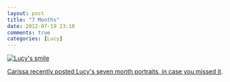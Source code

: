 ```yaml
---
layout: post
title: "7 Months"
date: 2012-07-19 23:10
comments: true
categories: [Lucy]
---
```


[![Lucy's smile](http://farm8.staticflickr.com/7122/7590991054_cde1a5c751_z.jpg)](http://www.flickr.com/photos/carissabyers/7590991054/)

[Carissa recently posted Lucy's seven month portraits, in case you missed it](http://carissabyers.blogspot.com/2012/07/lucy-seven-months.html).